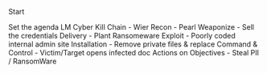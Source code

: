 Start 

Set the agenda
    LM Cyber Kill Chain - Wier
    Recon - Pearl
    Weaponize - Sell the credentials
    Delivery - Plant Ransomeware
    Exploit - Poorly coded internal admin site
    Installation - Remove private files & replace
    Command & Control - Victim/Target opens infected doc
    Actions on Objectives - Steal PII / RansomWare

